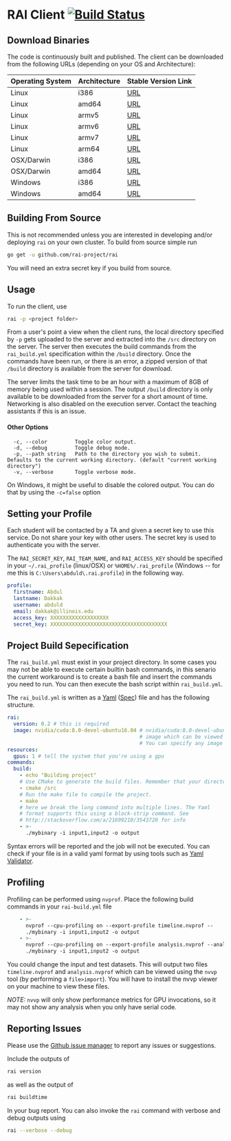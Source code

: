 # RAI Client [![Build Status](https://travis-ci.org/rai-project/rai.svg?branch=master)](https://travis-ci.org/rai-project/rai)



## Download Binaries

The code is continuously built and published. The client can be downloaded from the following URLs (depending on your OS and Architecture):

| Operating System | Architecture | Stable Version Link                                                              |
| ---------------- | ------------ | -------------------------------------------------------------------------------- |
| Linux            | i386         | [URL](https://files.rai-project.com.s3.amazonaws.com/dist/rai-linux-386/rai)     |
| Linux            | amd64        | [URL](https://files.rai-project.com.s3.amazonaws.com/dist/rai-linux-amd64/rai)   |
| Linux            | armv5        | [URL](https://files.rai-project.com.s3.amazonaws.com/dist/rai-linux-armv5/rai)   |
| Linux            | armv6        | [URL](https://files.rai-project.com.s3.amazonaws.com/dist/rai-linux-armv6/rai)   |
| Linux            | armv7        | [URL](https://files.rai-project.com.s3.amazonaws.com/dist/rai-linux-armv7/rai)   |
| Linux            | arm64        | [URL](https://files.rai-project.com.s3.amazonaws.com/dist/rai-linux-arm64/rai)   |
| OSX/Darwin       | i386         | [URL](https://files.rai-project.com.s3.amazonaws.com/dist/rai-darwin-386/rai)    |
| OSX/Darwin       | amd64        | [URL](https://files.rai-project.com.s3.amazonaws.com/dist/rai-darwin-amd64/rai)  |
| Windows          | i386         | [URL](https://files.rai-project.com.s3.amazonaws.com/dist/rai-windows-386/rai)   |
| Windows          | amd64        | [URL](https://files.rai-project.com.s3.amazonaws.com/dist/rai-windows-amd64/rai) |


## Building From Source

This is not recommended unless you are interested in developing and/or deploying `rai` on your own cluster. To build from source simple run

```bash
go get -u github.com/rai-project/rai
```

You will need an extra secret key if you build from source.

## Usage


To run the client, use

```bash
rai -p <project folder>
```

From a user's point a view when the client runs, the local directory specified by `-p` gets uploaded to the server and extracted into the `/src` directory on the server. The server then executes the build commands from the `rai_build.yml` specification within the `/build` directory. Once the commands have been run, or there is an error, a zipped version of that `/build` directory is available from the server for download.

The server limits the task time to be an hour with a maximum of 8GB of memory being used within a session. The output `/build` directory is only available to be downloaded from the server for a short amount of time. Networking is also disabled on the execution server. Contact the teaching assistants if this is an issue.

#### Other Options

```
  -c, --color         Toggle color output.
  -d, --debug         Toggle debug mode.
  -p, --path string   Path to the directory you wish to submit. Defaults to the current working directory. (default "current working directory")
  -v, --verbose       Toggle verbose mode.
```

On Windows, it might be useful to disable the colored output. You can do that by using the `-c=false` option


## Setting your Profile

Each student will be contacted by a TA and given a secret key to use this service. Do not share your key with other users. The secret key is used to authenticate you with the server.

The `RAI_SECRET_KEY`, `RAI_TEAM_NAME`, and `RAI_ACCESS_KEY` should be specified in your `~/.rai_profile` (linux/OSX) or `%HOME%/.rai_profile` (Windows -- for me this is `C:\Users\abduld\.rai.profile`) in the following way.

```yaml
profile:
  firstname: Abdul
  lastname: Dakkak
  username: abduld
  email: dakkak@illinois.edu
  access_key: XXXXXXXXXXXXXXXXXXX
  secret_key: XXXXXXXXXXXXXXXXXXXXXXXXXXXXXXXXXXXXXX
```


## Project Build Sepecification

The `rai_build.yml` must exist in your project directory. In some cases you may not be able to execute certain builtin bash commands, in this senario the current workaround is to create a bash file and insert the commands you need to run. You can then execute the bash script within `rai_build.yml`.

The `rai_build.yml` is written as a [Yaml](http://yaml.org/) ([Spec](http://www.yaml.org/spec/1.2/spec.html)) file and has the following structure.

```yaml
rai:
  version: 0.2 # this is required
  image: nvidia/cuda:8.0-devel-ubuntu16.04 # nvidia/cuda:8.0-devel-ubuntu16.04 is a docker
                         				   # image which can be viewed at https://hub.docker.com/r/nvidia/cuda/
                         				   # You can specify any image found on dockerhub
resources:
  gpus: 1 # tell the system that you're using a gpu
commands:
  build:
    - echo "Building project"
    # Use CMake to generate the build files. Remember that your directory gets uploaded to /src
    - cmake /src
    # Run the make file to compile the project.
    - make
    # here we break the long command into multiple lines. The Yaml
    # format supports this using a block-strip command. See
    # http://stackoverflow.com/a/21699210/3543720 for info
    - >-
      ./mybinary -i input1,input2 -o output
```

Syntax errors will be reported and the job will not be executed. You can check if your file is in a valid yaml format by using tools such as [Yaml Validator](http://codebeautify.org/yaml-validator).


## Profiling

Profiling can be performed using `nvprof`. Place the following build commands in your `rai-build.yml` file

```yaml
    - >-
      nvprof --cpu-profiling on --export-profile timeline.nvprof --
      ./mybinary -i input1,input2 -o output
    - >-
      nvprof --cpu-profiling on --export-profile analysis.nvprof --analysis-metrics --
      ./mybinary -i input1,input2 -o output
```

You could change the input and test datasets. This will output two files `timeline.nvprof` and `analysis.nvprof` which can be viewed using the `nvvp` tool (by performing a `file>import`). You will have to install the nvvp viewer on your machine to view these files.

_NOTE:_ `nvvp` will only show performance metrics for GPU invocations, so it may not show any analysis when you only have serial code.

## Reporting Issues

Please use the [Github issue manager] to report any issues or suggestions.

Include the outputs of

```bash
rai version
```

as well as the output of

```bash
rai buildtime
```

In your bug report. You can also invoke the `rai` command with verbose and debug outputs using

```bash
rai --verbose --debug
```


[github issue manager]: https://github.com/rai-project/rai/issues



